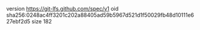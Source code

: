 version https://git-lfs.github.com/spec/v1
oid sha256:0248ac4ff3201c202a88405ad59b5967d521d1f50029fb48d10111e627ebf2d5
size 182
